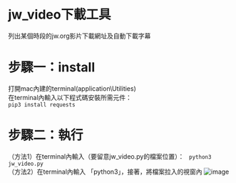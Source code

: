 # jw_video下載工具
列出某個時段的jw.org影片下載網址及自動下載字幕
# 步驟一：install   
打開mac內建的terminal(application\Utilities)    
在terminal內輸入以下程式碼安裝所需元件：    
```pip3 install requests```
# 步驟二：執行
（方法1）在terminal內輸入（要留意jw_video.py的檔案位置）：
``` python3 jw_video.py```    
（方法2）在terminal內輸入 「python3」，接著，將檔案拉入的視窗內
![image](https://github.com/xellosiris/jw_video_downloadtool/blob/main/python.gif)
